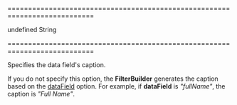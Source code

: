 ===========================================================================
<!--default-->undefined<!--/default-->
<!--type-->String<!--/type-->
===========================================================================

<!--shortDescription-->
Specifies the data field's caption. 
<!--/shortDescription-->

<!--fullDescription-->
If you do not specify this option, the **FilterBuilder** generates the caption based on the [dataField](/Documentation/ApiReference/UI_Widgets/dxFilterBuilder/Field/#dataField) option. For example, if **dataField** is *"fullName"*, the caption is *"Full Name"*.
<!--/fullDescription-->
